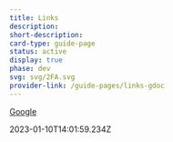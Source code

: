 ```yaml
---
title: Links
description: 
short-description: 
card-type: guide-page
status: active
display: true
phase: dev
svg: svg/2FA.svg
provider-link: /guide-pages/links-gdoc
---
```

<div class="content-section">
<div class="section-container" markdown="1">

[Google](https://google.com)
</div>
</div> 2023-01-10T14:01:59.234Z